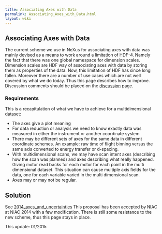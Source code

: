 ```yaml
---
title: Associating Axes with Data
permalink: Associating_Axes_with_Data.html
layout: wiki
---
```


Associating Axes with Data
--------------------------

The current scheme we use in NeXus for associating axes with data was
mainly devised as a means to work around a limitation of HDF-4. Namely
the fact that there was one global namespace for dimension scales.
Dimension scales are HDF way of associating axes with data by storing
them as properties of the data. Now, this limitation of HDF has since
long fallen. Moreover there are a number of use cases which are not well
covered by what we do today. Thus this page describes how to improve.
Discussion comments should be placed on the [
discussion](Talk:Associating_Axes_with_Data.html "wikilink") page.

### Requirements

This is a recapitulation of what we have to achieve for a
multidimensional dataset:

-   The axes give a plot meaning
-   For data reduction or analysis we need to know exactly data was
    measured in either the instrument or another coordinate system
-   There may be different sets of axes for the same data in different
    coordinate schemes. An example: raw time of flight binning versus
    the same axis converted to energy transfer or d-spacing.
-   With multidimensional scans, we may have scan intent axes
    (describing how the scan was planned) and axes describing what
    really happened. Giving motor read backs for each motor for each
    point in the multi dimensional dataset. This situation can cause
    multiple axis fields for the data, one for each variable varied in
    the multi dimensional scan.
-   Axes may or may not be regular.

Solution
--------

See
[2014\_axes\_and\_uncertainties](2014_axes_and_uncertainties.html "wikilink")
This proposal has been accepted by NIAC at NIAC 2014 with a few
modification. There is still some resistance to the new scheme, thus
this page stays in place.

This update: 01/2015

